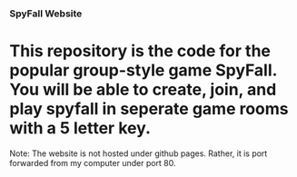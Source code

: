 ### SpyFall Website

# This repository is the code for the popular group-style game SpyFall. You will be able to create, join, and play spyfall in seperate game rooms with a 5 letter key.

Note: The website is not hosted under github pages. Rather, it is port forwarded from my computer under port 80.
